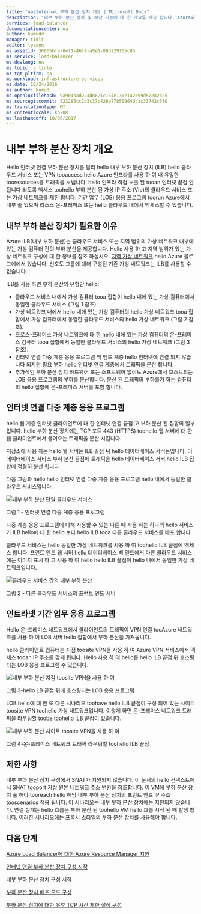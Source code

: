 ```yaml
---
title: "aaaInternal 부하 분산 장치 개요 | Microsoft Docs"
description: "내부 부하 분산 장치 및 해당 기능에 대 한 개요를 제공 합니다. Azure와 가능한 시나리오 tooconfigure 내부 끝점에 대 한 부하 분산 장치 작동 방식"
services: load-balancer
documentationcenter: na
author: kumudd
manager: timlt
editor: tysonn
ms.assetid: 36065bfe-0ef1-46f9-a9e1-80b229105c85
ms.service: load-balancer
ms.devlang: na
ms.topic: article
ms.tgt_pltfrm: na
ms.workload: infrastructure-services
ms.date: 10/24/2016
ms.author: kumud
ms.openlocfilehash: 9a901aad224d8821c154e130e142699d57282b25
ms.sourcegitcommit: 523283cc1b3c37c428e77850964dc1c33742c5f0
ms.translationtype: MT
ms.contentlocale: ko-KR
ms.lasthandoff: 10/06/2017
---
```

# <a name="internal-load-balancer-overview"></a>내부 부하 분산 장치 개요

Hello 인터넷 연결 부하 분산 장치를 달리 hello 내부 부하 분산 장치 (ILB) hello 클라우드 서비스 또는 VPN tooaccess hello Azure 인프라를 사용 하 여 내 유일한 tooresources를 트래픽을 보냅니다. hello 인프라 직접 노출 된 tooan 인터넷 끝점 안 됩니다 되도록 액세스 toohello 부하 분산 된 가상 IP 주소 (Vip)의 클라우드 서비스 또는 가상 네트워크를 제한 합니다. 기간 업무 (LOB) 응용 프로그램 toorun Azure에서 내부 줄 있으며 리소스 온-프레미스 또는 hello 클라우드 내에서 액세스할 수 있습니다.

## <a name="why-you-may-need-an-internal-load-balancer"></a>내부 부하 분산 장치가 필요한 이유

Azure ILB(내부 부하 분산)는 클라우드 서비스 또는 지역 범위의 가상 네트워크 내부에 있는 가상 컴퓨터 간의 부하 분산을 제공합니다. Hello 사용 하 고 지역 범위가 있는 가상 네트워크 구성에 대 한 정보를 참조 하십시오. [지역 가상 네트워크](https://azure.microsoft.com/blog/2014/05/14/regional-virtual-networks/) hello Azure 블로그에에서 있습니다. 선호도 그룹에 대해 구성된 기존 가상 네트워크는 ILB를 사용할 수 없습니다.

ILB를 사용 하면 부하 분산의 유형만 hello:

* 클라우드 서비스 내에서 가상 컴퓨터 tooa 집합이 hello 내에 있는 가상 컴퓨터에서 동일한 클라우드 서비스 (그림 1 참조).
* 가상 네트워크 내에서 hello 내에 있는 가상 컴퓨터의 hello 가상 네트워크 tooa 집합에서 가상 컴퓨터에서 동일한 클라우드 서비스의 hello 가상 네트워크 (그림 2 참조).
* 크로스-프레미스 가상 네트워크에 대 한 hello 내에 있는 가상 컴퓨터의 온-프레미스 컴퓨터 tooa 집합에서 동일한 클라우드 서비스의 hello 가상 네트워크 (그림 3 참조).
* 인터넷 연결 다중 계층 응용 프로그램 백 엔드 계층 hello 인터넷에 연결 되지 않습니다 되지만 필요 부하 hello 인터넷 연결 계층에서 트래픽을 분산 합니다.
* 추가적인 부하 분산 장치 하드웨어 또는 소프트웨어 없이도 Azure에서 호스트되는 LOB 응용 프로그램의 부하를 분산합니다. 분산 된 트래픽의 부하를가 하는 컴퓨터의 hello 집합에 온-프레미스 서버를 포함 합니다.

## <a name="internet-facing-multi-tier-applications"></a>인터넷 연결 다중 계층 응용 프로그램

hello 웹 계층 인터넷 클라이언트에 대 한 인터넷 연결 끝점 고 부하 분산 된 집합의 일부입니다. hello 부하 분산 장치에는 TCP 포트 443 (HTTPS) toohello 웹 서버에 대 한 웹 클라이언트에서 들어오는 트래픽을 분산 시킵니다.

저장소에 사용 하는 hello 웹 서버는 ILB 끝점 뒤 hello 데이터베이스 서버는입니다. 이 데이터베이스 서비스 부하 분산 끝점에 트래픽을 hello 데이터베이스 서버 hello ILB 집합에 적절히 분산 됩니다.

다음 그림과 hello hello 인터넷 연결 다중 계층 응용 프로그램 hello 내에서 동일한 클라우드 서비스입니다.

![내부 부하 분산 단일 클라우드 서비스](./media/load-balancer-internal-overview/IC736321.png)

그림 1 - 인터넷 연결 다중 계층 응용 프로그램

다중 계층 응용 프로그램에 대해 사용할 수 있는 다른 때 사용 하는 하나의 hello 서비스가 ILB hello에 대 한 hello 보다 hello ILB tooa 다른 클라우드 서비스를 배포 합니다.

클라우드 서비스는 hello 동일한 가상 네트워크를 사용 하 여 toohello ILB 끝점에 액세스 합니다. 프런트 엔드 웹 서버 hello 데이터베이스 백 엔드에서 다른 클라우드 서비스에는 이미지 표시 하 고 사용 하 여 hello hello ILB 끝점이 hello 내에서 동일한 가상 네트워크입니다.

![클라우드 서비스 간의 내부 부하 분산](./media/load-balancer-internal-overview/IC744147.png)

그림 2 - 다른 클라우드 서비스의 프런트 엔드 서버

## <a name="intranet-line-of-business-applications"></a>인트라넷 기간 업무 응용 프로그램

Hello 온-프레미스 네트워크에서 클라이언트의 트래픽이 VPN 연결 tooAzure 네트워크를 사용 하 여 LOB 서버 hello 집합에서 부하 분산을 가져옵니다.

hello 클라이언트 컴퓨터는 지점 toosite VPN을 사용 하 여 Azure VPN 서비스에서 액세스 tooan IP 주소를 갖게 됩니다. Hello 사용 하 여 hello를 hello ILB 끝점 뒤 호스팅되는 LOB 응용 프로그램 수 있습니다.

![내부 부하 분산 지점 toosite VPN을 사용 하 여](./media/load-balancer-internal-overview/IC744148.png)

그림 3-hello LB 끝점 뒤에 호스팅되는 LOB 응용 프로그램

LOB hello에 대 한 또 다른 시나리오 toohave hello ILB 끝점이 구성 되어 있는 사이트 toosite VPN toohello 가상 네트워크입니다. 이렇게 하면 온-프레미스 네트워크 트래픽을 라우팅할 toobe toohello ILB 끝점이 있습니다.

![내부 부하 분산 사이트 toosite VPN을 사용 하 여](./media/load-balancer-internal-overview/IC744150.png)

그림 4-온-프레미스 네트워크 트래픽 라우팅할 toohello ILB 끝점

## <a name="limitations"></a>제한 사항

내부 부하 분산 장치 구성에서 SNAT가 지원되지 않습니다. 이 문서의 hello 컨텍스트에서 SNAT tooport 가상 원본 네트워크 주소 변환을 참조합니다.  이 VM에 부하 분산 장치 풀 해야 tooreach hello 해당 내부 부하 분산 장치의 프런트 엔드 IP 주소 tooscenarios 적용 됩니다. 이 시나리오는 내부 부하 분산 장치에는 지원되지 않습니다. 연결 실패는 hello 흐름은 부하 분산 된 toohello VM hello 흐름 시작 된 때 발생 합니다. 이러한 시나리오에는 프록시 스타일의 부하 분산 장치를 사용해야 합니다.

## <a name="next-steps"></a>다음 단계

[Azure Load Balancer에 대한 Azure Resource Manager 지원](load-balancer-arm.md)

[인터넷 연결 부하 분산 장치 구성 시작](load-balancer-get-started-internet-arm-ps.md)

[내부 부하 분산 장치 구성 시작](load-balancer-get-started-ilb-arm-ps.md)

[부하 분산 장치 배포 모드 구성](load-balancer-distribution-mode.md)

[부하 분산 장치에 대한 유휴 TCP 시간 제한 설정 구성](load-balancer-tcp-idle-timeout.md)
